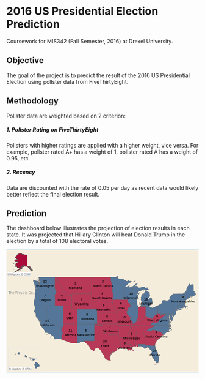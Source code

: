 # 2016 US Presidential Election Prediction

Coursework for MIS342 (Fall Semester, 2016) at Drexel University.

## Objective

The goal of the project is to predict the result of the 2016 US Presidential Election using pollster data from FiveThirtyEight.

## Methodology

Pollster data are weighted based on 2 criterion:

##### 1. Pollster Rating on FiveThirtyEight

Pollsters with higher ratings are applied with a higher weight, vice versa. For example, pollster rated A+ has a weight of 1, pollster rated A has a weight of 0.95, etc.

##### 2. Recency

Data are discounted with the rate of 0.05 per day as recent data would likely better reflect the final election result. 

## Prediction

The dashboard below illustrates the projection of election results in each state. It was projected that Hillary Clinton will beat Donald Trump in the election by a total of 108 electoral votes.

<img src='dashboard.jpg' width='600'>

